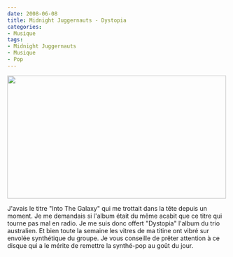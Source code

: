 ```yaml
---
date: 2008-06-08
title: Midnight Juggernauts - Dystopia
categories:
- Musique
tags:
- Midnight Juggernauts
- Musique
- Pop
---
```

<img class="alignnone size-medium wp-image-532" title="Midnight Juggernauts" src="https://dlgjp9x71cipk.cloudfront.net/2008/06/midnightjuggernauts.png" alt="" width="500" height="281" />

J'avais le titre "Into The Galaxy" qui me trottait dans la tête depuis un moment. Je me demandais si l'album était du même acabit que ce titre qui tourne pas mal en radio. Je me suis donc offert "Dystopia" l'album du trio australien. Et bien toute la semaine les vitres de ma titine ont vibré sur envolée synthétique du groupe. Je vous conseille de prêter attention à ce disque qui a le mérite de remettre la synthé-pop au goût du jour.

<!--more-->

<object classid="clsid:d27cdb6e-ae6d-11cf-96b8-444553540000" width="425" height="344" codebase="https://download.macromedia.com/pub/shockwave/cabs/flash/swflash.cab#version=6,0,40,0"><param name="src" value="https://www.youtube.com/v/J6SKNEYvZvQ&amp;hl=en" /><embed type="application/x-shockwave-flash" width="425" height="344" src="https://www.youtube.com/v/J6SKNEYvZvQ&amp;hl=en"></embed></object> 
